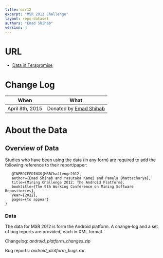 ```yaml
---
title: msr12
excerpt: "MSR 2012 Challenge"
layout: repo-dataset
authors: "Emad Shihab"
version: 4
---
```



# URL

* [Data in Terapromise](https://terapromise.csc.ncsu.edu/!/#repo/view/head/msr/msr12)

# Change Log

When | What
---- | ----
April 8th, 2015 | Donated by [Emad Shihab](/repo/people/data-donors/promise4.html)

# About the Data

## Overview of Data

Studies who have been using the data (in any form) are required to add the following reference to their report/paper:

```
   @INPROCEEDINGS{MSRChallenge2012,
   author={Emad Shihab and Yasutaka Kamei and Pamela Bhattacharya},
   title={Mining Challenge 2012: The Android Platform},
   booktitle={The 9th Working Conference on Mining Software Repositories},
   year={2012},
   pages={to appear}
}
```

### Data

The data for MSR 2012 is form the Android platform. A change-log and a set of bug reports are provided, each in XML format.

Changelog: *android_platform_changes.zip*

Bug reports: *android_platform_bugs.rar*
